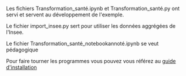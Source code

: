 Les fichiers Transformation_santé.ipynb et Transformation_santé.py ont servi et servent au développement de l'exemple.

Le fichier import_insee.py sert pour utiliser les données aggrégées de l'Insee.

Le fichier Transformation_santé_notebookannoté.ipynb se veut pédagogique

Pour faire tourner les programmes vous pouvez vous référez au [guide d'installation](https://github.com/SGMAP-AGD/anonymisation)
